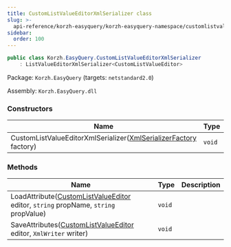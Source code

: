 ```yaml
---
title: CustomListValueEditorXmlSerializer class
slug: >-
  api-reference/korzh-easyquery/korzh-easyquery-namespace/customlistvalueeditorxmlserializer-class
sidebar:
  order: 100
---
```


```csharp
public class Korzh.EasyQuery.CustomListValueEditorXmlSerializer
    : ListValueEditorXmlSerializer<CustomListValueEditor>

```
Package: `Korzh.EasyQuery` (targets: `netstandard2.0`)

Assembly: `Korzh.EasyQuery.dll`

### Constructors

| Name | Type | Description | 
| --- | --- | --- | 
| CustomListValueEditorXmlSerializer([XmlSerializerFactory](///easyquery/docs/api-reference/korzh-easyquery/korzh-easyquery-namespace/xmlserializerfactory-class) factory) | `void` |  | 


### Methods

| Name | Type | Description | 
| --- | --- | --- | 
| LoadAttribute([CustomListValueEditor](///easyquery/docs/api-reference/easydata-core/easydata-namespace/customlistvalueeditor-class) editor, `string` propName, `string` propValue) | `void` |  | 
| SaveAttributes([CustomListValueEditor](///easyquery/docs/api-reference/easydata-core/easydata-namespace/customlistvalueeditor-class) editor, `XmlWriter` writer) | `void` |  |
